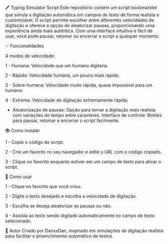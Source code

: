 🖊️ Typing Simulator Script
Este repositório contém um script bookmarklet que simula a digitação automática em campos de texto de forma realista e customizável. O script permite escolher entre diferentes velocidades de digitação e oferece a opção de aleatorizar pausas, proporcionando uma experiência ainda mais autêntica. Com uma interface intuitiva e fácil de usar, você pode pausar, retomar ou encerrar o script a qualquer momento.

✨ Funcionalidades

4 modos de velocidade:

1 - Humana: Velocidade que um humano digitaria.

2 - Rápida: Velocidade humana, um pouco mais rápida.

3 - Sobre-humana: Velocidade muito rápida, quase impossível para um humano.

4 - Extrema: Velocidade de digitação extremamente rápida.

 - Aleatorização de pausas: Opção para tornar a digitação mais realista com variações de tempo entre caracteres.
Interface de controle: Botões para pausar, retomar e encerrar o script facilmente.

📚 Como instalar

1 - Copie o código do script.

2 - Crie um favorito no seu navegador e edite o URL com o código copiado.

3 - Clique no favorito enquanto estiver em um campo de texto para ativar o script.

🚀 Como usar

1 - Clique no favorito que você criou.

2 - Digite o texto desejado e escolha a velocidade de digitação.

3 - Escolha se deseja aleatorizar as pausas ou não.

4 - Assista ao texto sendo digitado automaticamente no campo de texto selecionado.

🤖 Autor
Criado por DanxxDan, inspirado em simulações de digitação realista para facilitar o preenchimento automático de textos.

